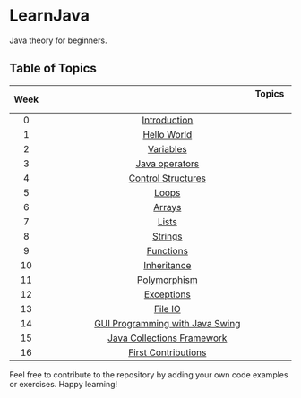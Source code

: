 # LearnJava
Java theory for beginners.
## Table of Topics
| Week | &nbsp;&nbsp;&nbsp;&nbsp;&nbsp;&nbsp;&nbsp;&nbsp;&nbsp;&nbsp;&nbsp;&nbsp;&nbsp;&nbsp;&nbsp;&nbsp;&nbsp;&nbsp;&nbsp;&nbsp;&nbsp;&nbsp;&nbsp;&nbsp;&nbsp;&nbsp;&nbsp;&nbsp;&nbsp;&nbsp;&nbsp;&nbsp;&nbsp;&nbsp;&nbsp;&nbsp;&nbsp;&nbsp;&nbsp;&nbsp;&nbsp;&nbsp;&nbsp;&nbsp;&nbsp;&nbsp;&nbsp;&nbsp;&nbsp;&nbsp;&nbsp;&nbsp;&nbsp;&nbsp;&nbsp;&nbsp;&nbsp;&nbsp;&nbsp;&nbsp;&nbsp;&nbsp;&nbsp;&nbsp;&nbsp;&nbsp;&nbsp;&nbsp;&nbsp;&nbsp;&nbsp;&nbsp;&nbsp;&nbsp;&nbsp;&nbsp;&nbsp;&nbsp;&nbsp;&nbsp;&nbsp;&nbsp;&nbsp;&nbsp;&nbsp;Topics &nbsp;&nbsp;&nbsp;&nbsp;&nbsp;&nbsp;&nbsp;&nbsp;&nbsp;&nbsp;&nbsp;&nbsp;&nbsp;&nbsp;&nbsp;&nbsp;&nbsp;&nbsp;&nbsp;&nbsp;&nbsp;&nbsp;&nbsp;&nbsp;&nbsp;&nbsp;&nbsp;&nbsp;&nbsp;&nbsp;&nbsp;&nbsp;&nbsp;&nbsp;&nbsp;&nbsp;&nbsp;&nbsp;&nbsp;&nbsp;&nbsp;&nbsp;&nbsp;&nbsp;&nbsp;&nbsp;&nbsp;&nbsp;&nbsp;&nbsp;&nbsp;&nbsp;&nbsp;&nbsp;&nbsp;&nbsp;&nbsp;&nbsp;&nbsp;&nbsp;&nbsp;&nbsp;&nbsp;&nbsp;&nbsp;&nbsp;&nbsp;&nbsp;&nbsp;&nbsp;&nbsp;&nbsp;&nbsp;&nbsp;&nbsp;&nbsp;&nbsp;&nbsp;&nbsp;&nbsp;&nbsp;&nbsp;&nbsp;&nbsp;&nbsp;&nbsp;&nbsp;&nbsp;&nbsp;&nbsp;&nbsp; |
| :--------:|:---------------------------------:|
| 0 | [Introduction](./00_Introduction/introduction.md) |
| 1 | [Hello World](./01_Hello_world/hello_world.md) |
| 2 | [Variables](./02_Variables/variables.md) |
| 3 | [Java operators](./03_Operators/operators.md) |
| 4 | [Control Structures](./04_Control_structures/control_structures.md) |
| 5 | [Loops](./05_Loops/loops.md) |
| 6 | [Arrays](./06_Arrays/arrays.md) |
| 7 | [Lists](./07_Lists/lists.md) |
| 8 | [Strings](./08_Strings/strings.md)
| 9 | [Functions](./09_Functions/functions.md) |
| 10 | [Inheritance](./10_Inheritance/inheritance.md) |
| 11 | [Polymorphism](./11_Polymorphism/polymorphism.md)|
| 12 | [Exceptions](./12_Exceptions.md/exceptions.md) |
| 13 | [File IO](./13_File_io/file_io.md) |
| 14 | [GUI Programming with Java Swing](./14_GUI_programming/gui_programming.md)
| 15 | [Java Collections Framework](./15_Framworks/frameworks.md)
| 16 | [First Contributions]() |

Feel free to contribute to the repository by adding your own code examples or exercises. Happy learning!
